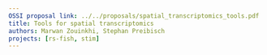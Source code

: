 ```yaml
---
OSSI proposal link: ../../proposals/spatial_transcriptomics_tools.pdf
title: Tools for spatial transcriptomics
authors: Marwan Zouinkhi, Stephan Preibisch
projects: [rs-fish, stim]
---
```


